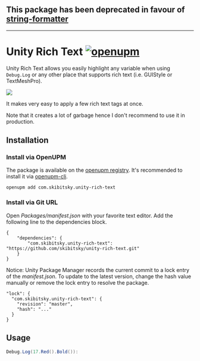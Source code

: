 ## This package has been deprecated in favour of [string-formatter](https://github.com/skibitsky/string-formatter)

---
# Unity Rich Text [![openupm](https://img.shields.io/npm/v/com.skibitsky.unity-rich-text?label=openupm&registry_uri=https://package.openupm.com)](https://openupm.com/packages/com.skibitsky.unity-rich-text/)

Unity Rich Text allows you easily highlight any variable when using `Debug.Log` or any other place that supports rich text (i.e. GUIStyle or TextMeshPro).

![](https://imgur.com/EQGAzpx.jpeg)

It makes very easy to apply a few rich text tags at once.

Note that it creates a lot of garbage hence I don't recommend to use it in production.

## Installation

### Install via OpenUPM

The package is available on the [openupm registry](https://openupm.com). It's recommended to install it via [openupm-cli](https://github.com/openupm/openupm-cli).

```
openupm add com.skibitsky.unity-rich-text
```

### Install via Git URL

Open *Packages/manifest.json* with your favorite text editor. Add the following line to the dependencies block.

    {
        "dependencies": {
            "com.skibitsky.unity-rich-text": "https://github.com/skibitsky/unity-rich-text.git"
        }
    }

Notice: Unity Package Manager records the current commit to a lock entry of the *manifest.json*. To update to the latest version, change the hash value manually or remove the lock entry to resolve the package.

    "lock": {
      "com.skibitsky.unity-rich-text": {
        "revision": "master",
        "hash": "..."
      }
    }


## Usage

```csharp
Debug.Log(17.Red().Bold()):
```

